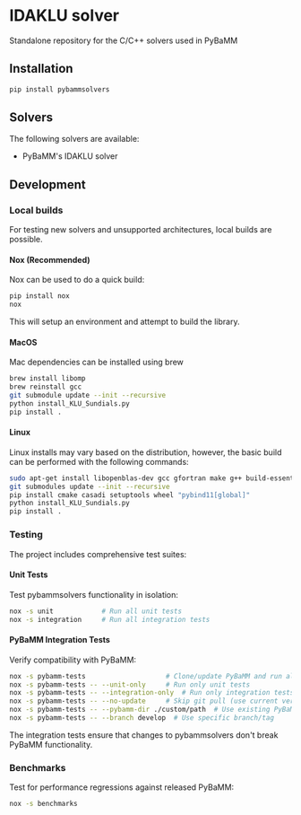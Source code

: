 # IDAKLU solver

Standalone repository for the C/C++ solvers used in PyBaMM

## Installation

```bash
pip install pybammsolvers 
```

## Solvers

The following solvers are available:
- PyBaMM's IDAKLU solver

## Development

### Local builds

For testing new solvers and unsupported architectures, local builds are possible.

#### Nox (Recommended)

Nox can be used to do a quick build:
```bash
pip install nox
nox
```
This will setup an environment and attempt to build the library.

#### MacOS

Mac dependencies can be installed using brew
```bash
brew install libomp
brew reinstall gcc
git submodule update --init --recursive
python install_KLU_Sundials.py
pip install .
```

#### Linux

Linux installs may vary based on the distribution, however, the basic build can
be performed with the following commands:
```bash
sudo apt-get install libopenblas-dev gcc gfortran make g++ build-essential
git submodules update --init --recursive
pip install cmake casadi setuptools wheel "pybind11[global]"
python install_KLU_Sundials.py
pip install .
```

### Testing

The project includes comprehensive test suites:

#### Unit Tests
Test pybammsolvers functionality in isolation:
```bash
nox -s unit            # Run all unit tests
nox -s integration     # Run all integration tests
```

#### PyBaMM Integration Tests
Verify compatibility with PyBaMM:
```bash
nox -s pybamm-tests                    # Clone/update PyBaMM and run all tests
nox -s pybamm-tests -- --unit-only     # Run only unit tests
nox -s pybamm-tests -- --integration-only  # Run only integration tests
nox -s pybamm-tests -- --no-update     # Skip git pull (use current version)
nox -s pybamm-tests -- --pybamm-dir ./custom/path  # Use existing PyBaMM clone
nox -s pybamm-tests -- --branch develop  # Use specific branch/tag
```

The integration tests ensure that changes to pybammsolvers don't break PyBaMM functionality.

### Benchmarks
Test for performance regressions against released PyBaMM:
```bash
nox -s benchmarks
```